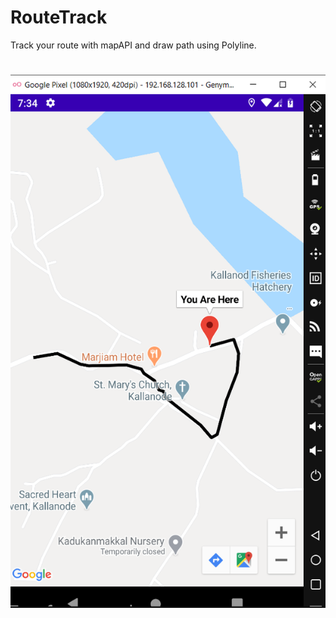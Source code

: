 # RouteTrack
Track your route with mapAPI and draw path using Polyline.
#
![](Screenshot%20(124).png)
